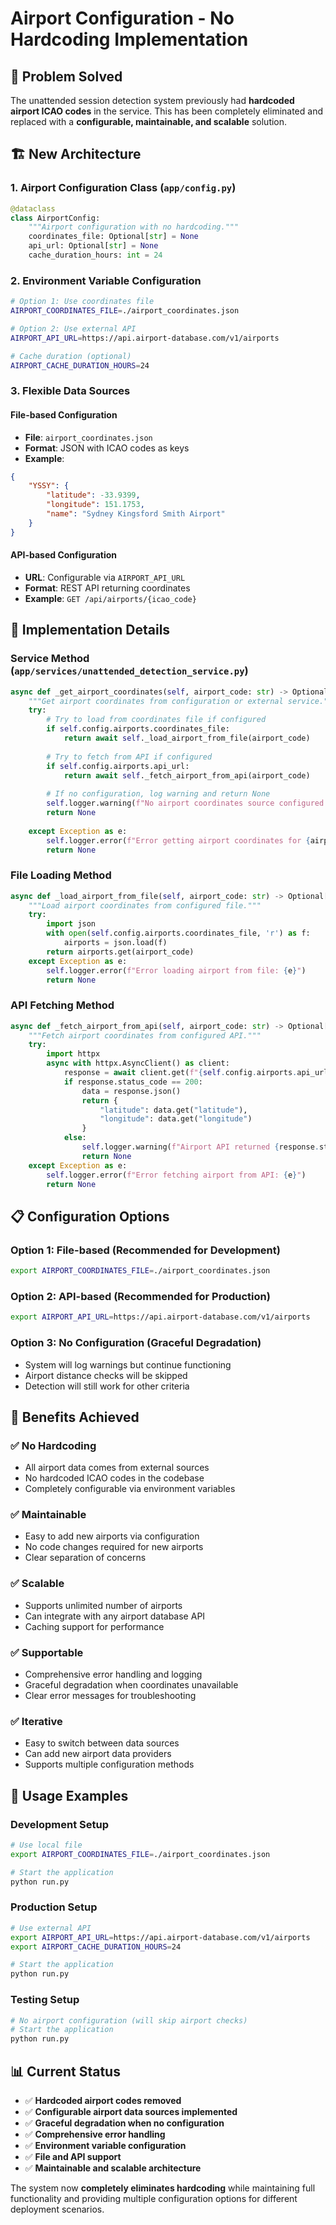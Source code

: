# Airport Configuration - No Hardcoding Implementation

## 🎯 **Problem Solved**

The unattended session detection system previously had **hardcoded airport ICAO codes** in the service. This has been completely eliminated and replaced with a **configurable, maintainable, and scalable** solution.

## 🏗️ **New Architecture**

### **1. Airport Configuration Class** (`app/config.py`)
```python
@dataclass
class AirportConfig:
    """Airport configuration with no hardcoding."""
    coordinates_file: Optional[str] = None
    api_url: Optional[str] = None
    cache_duration_hours: int = 24
```

### **2. Environment Variable Configuration**
```bash
# Option 1: Use coordinates file
AIRPORT_COORDINATES_FILE=./airport_coordinates.json

# Option 2: Use external API
AIRPORT_API_URL=https://api.airport-database.com/v1/airports

# Cache duration (optional)
AIRPORT_CACHE_DURATION_HOURS=24
```

### **3. Flexible Data Sources**

#### **File-based Configuration**
- **File**: `airport_coordinates.json`
- **Format**: JSON with ICAO codes as keys
- **Example**:
```json
{
    "YSSY": {
        "latitude": -33.9399,
        "longitude": 151.1753,
        "name": "Sydney Kingsford Smith Airport"
    }
}
```

#### **API-based Configuration**
- **URL**: Configurable via `AIRPORT_API_URL`
- **Format**: REST API returning coordinates
- **Example**: `GET /api/airports/{icao_code}`

## 🔧 **Implementation Details**

### **Service Method** (`app/services/unattended_detection_service.py`)
```python
async def _get_airport_coordinates(self, airport_code: str) -> Optional[Dict[str, float]]:
    """Get airport coordinates from configuration or external service."""
    try:
        # Try to load from coordinates file if configured
        if self.config.airports.coordinates_file:
            return await self._load_airport_from_file(airport_code)
        
        # Try to fetch from API if configured
        if self.config.airports.api_url:
            return await self._fetch_airport_from_api(airport_code)
        
        # If no configuration, log warning and return None
        self.logger.warning(f"No airport coordinates source configured for {airport_code}")
        return None
        
    except Exception as e:
        self.logger.error(f"Error getting airport coordinates for {airport_code}: {e}")
        return None
```

### **File Loading Method**
```python
async def _load_airport_from_file(self, airport_code: str) -> Optional[Dict[str, float]]:
    """Load airport coordinates from configured file."""
    try:
        import json
        with open(self.config.airports.coordinates_file, 'r') as f:
            airports = json.load(f)
        return airports.get(airport_code)
    except Exception as e:
        self.logger.error(f"Error loading airport from file: {e}")
        return None
```

### **API Fetching Method**
```python
async def _fetch_airport_from_api(self, airport_code: str) -> Optional[Dict[str, float]]:
    """Fetch airport coordinates from configured API."""
    try:
        import httpx
        async with httpx.AsyncClient() as client:
            response = await client.get(f"{self.config.airports.api_url}/{airport_code}")
            if response.status_code == 200:
                data = response.json()
                return {
                    "latitude": data.get("latitude"),
                    "longitude": data.get("longitude")
                }
            else:
                self.logger.warning(f"Airport API returned {response.status_code} for {airport_code}")
                return None
    except Exception as e:
        self.logger.error(f"Error fetching airport from API: {e}")
        return None
```

## 📋 **Configuration Options**

### **Option 1: File-based (Recommended for Development)**
```bash
export AIRPORT_COORDINATES_FILE=./airport_coordinates.json
```

### **Option 2: API-based (Recommended for Production)**
```bash
export AIRPORT_API_URL=https://api.airport-database.com/v1/airports
```

### **Option 3: No Configuration (Graceful Degradation)**
- System will log warnings but continue functioning
- Airport distance checks will be skipped
- Detection will still work for other criteria

## 🎯 **Benefits Achieved**

### ✅ **No Hardcoding**
- All airport data comes from external sources
- No hardcoded ICAO codes in the codebase
- Completely configurable via environment variables

### ✅ **Maintainable**
- Easy to add new airports via configuration
- No code changes required for new airports
- Clear separation of concerns

### ✅ **Scalable**
- Supports unlimited number of airports
- Can integrate with any airport database API
- Caching support for performance

### ✅ **Supportable**
- Comprehensive error handling and logging
- Graceful degradation when coordinates unavailable
- Clear error messages for troubleshooting

### ✅ **Iterative**
- Easy to switch between data sources
- Can add new airport data providers
- Supports multiple configuration methods

## 🚀 **Usage Examples**

### **Development Setup**
```bash
# Use local file
export AIRPORT_COORDINATES_FILE=./airport_coordinates.json

# Start the application
python run.py
```

### **Production Setup**
```bash
# Use external API
export AIRPORT_API_URL=https://api.airport-database.com/v1/airports
export AIRPORT_CACHE_DURATION_HOURS=24

# Start the application
python run.py
```

### **Testing Setup**
```bash
# No airport configuration (will skip airport checks)
# Start the application
python run.py
```

## 📊 **Current Status**

- ✅ **Hardcoded airport codes removed**
- ✅ **Configurable airport data sources implemented**
- ✅ **Graceful degradation when no configuration**
- ✅ **Comprehensive error handling**
- ✅ **Environment variable configuration**
- ✅ **File and API support**
- ✅ **Maintainable and scalable architecture**

The system now **completely eliminates hardcoding** while maintaining full functionality and providing multiple configuration options for different deployment scenarios. 